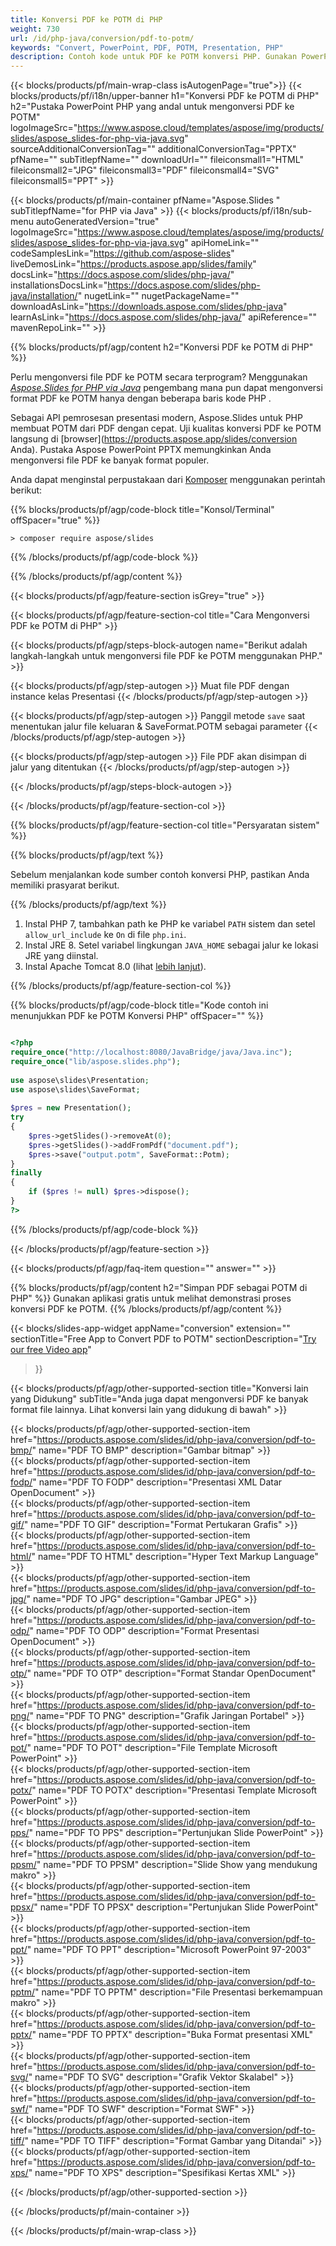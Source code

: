 ```yaml
---
title: Konversi PDF ke POTM di PHP
weight: 730
url: /id/php-java/conversion/pdf-to-potm/ 
keywords: "Convert, PowerPoint, PDF, POTM, Presentation, PHP"
description: Contoh kode untuk PDF ke POTM konversi PHP. Gunakan PowerPoint PHP API untuk konversi batch file PDF ke file POTM.
---
```


{{< blocks/products/pf/main-wrap-class isAutogenPage="true">}}
{{< blocks/products/pf/i18n/upper-banner h1="Konversi PDF ke POTM di PHP" h2="Pustaka PowerPoint PHP yang andal untuk mengonversi PDF ke POTM" logoImageSrc="https://www.aspose.cloud/templates/aspose/img/products/slides/aspose_slides-for-php-via-java.svg" sourceAdditionalConversionTag="" additionalConversionTag="PPTX" pfName="" subTitlepfName="" downloadUrl="" fileiconsmall1="HTML" fileiconsmall2="JPG" fileiconsmall3="PDF" fileiconsmall4="SVG" fileiconsmall5="PPT" >}}

{{< blocks/products/pf/main-container pfName="Aspose.Slides " subTitlepfName="for PHP via Java" >}}
{{< blocks/products/pf/i18n/sub-menu autoGeneratedVersion="true" logoImageSrc="https://www.aspose.cloud/templates/aspose/img/products/slides/aspose_slides-for-php-via-java.svg" apiHomeLink="" codeSamplesLink="https://github.com/aspose-slides" liveDemosLink="https://products.aspose.app/slides/family" docsLink="https://docs.aspose.com/slides/php-java/" installationsDocsLink="https://docs.aspose.com/slides/php-java/installation/" nugetLink="" nugetPackageName="" downloadAsLink="https://downloads.aspose.com/slides/php-java" learnAsLink="https://docs.aspose.com/slides/php-java/" apiReference="" mavenRepoLink="" >}}

{{% blocks/products/pf/agp/content h2="Konversi PDF ke POTM di PHP" %}}

Perlu mengonversi file PDF ke POTM secara terprogram? Menggunakan [*Aspose.Slides for PHP via Java*](https://products.aspose.com/slides/id/php-java/) pengembang mana pun dapat mengonversi format PDF ke POTM hanya dengan beberapa baris kode PHP .

Sebagai API pemrosesan presentasi modern, Aspose.Slides untuk PHP membuat POTM dari PDF dengan cepat. Uji kualitas konversi PDF ke POTM langsung di [browser](https://products.aspose.app/slides/conversion Anda). Pustaka Aspose PowerPoint PPTX memungkinkan Anda mengonversi file PDF ke banyak format populer.

Anda dapat menginstal perpustakaan dari [Komposer](https://packagist.org/packages/aspose/slides) menggunakan perintah berikut:

{{% blocks/products/pf/agp/code-block title="Konsol/Terminal" offSpacer="true" %}}

```console
> composer require aspose/slides 

```

{{% /blocks/products/pf/agp/code-block %}}

{{% /blocks/products/pf/agp/content %}}

{{< blocks/products/pf/agp/feature-section isGrey="true" >}}

{{< blocks/products/pf/agp/feature-section-col title="Cara Mengonversi PDF ke POTM di PHP" >}}

{{< blocks/products/pf/agp/steps-block-autogen name="Berikut adalah langkah-langkah untuk mengonversi file PDF ke POTM menggunakan PHP." >}}

{{< blocks/products/pf/agp/step-autogen >}}
Muat file PDF dengan instance kelas Presentasi
{{< /blocks/products/pf/agp/step-autogen >}}

{{< blocks/products/pf/agp/step-autogen >}}
Panggil metode `save` saat menentukan jalur file keluaran & SaveFormat.POTM sebagai parameter
{{< /blocks/products/pf/agp/step-autogen >}}

{{< blocks/products/pf/agp/step-autogen >}}
File PDF akan disimpan di jalur yang ditentukan
{{< /blocks/products/pf/agp/step-autogen >}}

{{< /blocks/products/pf/agp/steps-block-autogen >}}

{{< /blocks/products/pf/agp/feature-section-col >}}

{{% blocks/products/pf/agp/feature-section-col title="Persyaratan sistem" %}}

{{% blocks/products/pf/agp/text %}}

 Sebelum menjalankan kode sumber contoh konversi PHP, pastikan Anda memiliki prasyarat berikut.

{{% /blocks/products/pf/agp/text %}}

1. Instal PHP 7, tambahkan path ke PHP ke variabel `PATH` sistem dan setel `allow_url_include` ke `On` di file `php.ini`.
1. Instal JRE 8. Setel variabel lingkungan `JAVA_HOME` sebagai jalur ke lokasi JRE yang diinstal.
1. Instal Apache Tomcat 8.0 (lihat [lebih lanjut](https://docs.aspose.com/slides/php-java/installation/)). 

{{% /blocks/products/pf/agp/feature-section-col %}}

{{% blocks/products/pf/agp/code-block title="Kode contoh ini menunjukkan PDF ke POTM Konversi PHP" offSpacer="" %}}

```php

<?php
require_once("http://localhost:8080/JavaBridge/java/Java.inc");
require_once("lib/aspose.slides.php");
 
use aspose\slides\Presentation;
use aspose\slides\SaveFormat;
 
$pres = new Presentation();
try
{
    $pres->getSlides()->removeAt(0);
    $pres->getSlides()->addFromPdf("document.pdf");
    $pres->save("output.potm", SaveFormat::Potm);
}
finally
{
    if ($pres != null) $pres->dispose();
}
?>

```
{{% /blocks/products/pf/agp/code-block %}}

{{< /blocks/products/pf/agp/feature-section >}}

{{< blocks/products/pf/agp/faq-item question="" answer="" >}}
 
{{% blocks/products/pf/agp/content h2="Simpan PDF sebagai POTM di PHP" %}}
Gunakan aplikasi gratis untuk melihat demonstrasi proses konversi PDF ke POTM. 
{{% /blocks/products/pf/agp/content %}}

<!-- aboutfile Starts -->

{{< blocks/slides-app-widget 
appName="conversion"
extension=""
sectionTitle="Free App to Convert PDF to POTM" 
sectionDescription="[Try our free Video app](https://products.aspose.app/slides/video/)" 
>}}

<!-- aboutfile Ends -->

{{< blocks/products/pf/agp/other-supported-section title="Konversi lain yang Didukung" subTitle="Anda juga dapat mengonversi PDF ke banyak format file lainnya. Lihat konversi lain yang didukung di bawah" >}}

{{< blocks/products/pf/agp/other-supported-section-item href="https://products.aspose.com/slides/id/php-java/conversion/pdf-to-bmp/" name="PDF TO BMP" description="Gambar bitmap" >}}  
{{< blocks/products/pf/agp/other-supported-section-item href="https://products.aspose.com/slides/id/php-java/conversion/pdf-to-fodp/" name="PDF TO FODP" description="Presentasi XML Datar OpenDocument" >}}  
{{< blocks/products/pf/agp/other-supported-section-item href="https://products.aspose.com/slides/id/php-java/conversion/pdf-to-gif/" name="PDF TO GIF" description="Format Pertukaran Grafis" >}}  
{{< blocks/products/pf/agp/other-supported-section-item href="https://products.aspose.com/slides/id/php-java/conversion/pdf-to-html/" name="PDF TO HTML" description="Hyper Text Markup Language" >}}  
{{< blocks/products/pf/agp/other-supported-section-item href="https://products.aspose.com/slides/id/php-java/conversion/pdf-to-jpg/" name="PDF TO JPG" description="Gambar JPEG" >}}  
{{< blocks/products/pf/agp/other-supported-section-item href="https://products.aspose.com/slides/id/php-java/conversion/pdf-to-odp/" name="PDF TO ODP" description="Format Presentasi OpenDocument" >}}  
{{< blocks/products/pf/agp/other-supported-section-item href="https://products.aspose.com/slides/id/php-java/conversion/pdf-to-otp/" name="PDF TO OTP" description="Format Standar OpenDocument" >}}  
{{< blocks/products/pf/agp/other-supported-section-item href="https://products.aspose.com/slides/id/php-java/conversion/pdf-to-png/" name="PDF TO PNG" description="Grafik Jaringan Portabel" >}}  
{{< blocks/products/pf/agp/other-supported-section-item href="https://products.aspose.com/slides/id/php-java/conversion/pdf-to-pot/" name="PDF TO POT" description="File Template Microsoft PowerPoint" >}}  
{{< blocks/products/pf/agp/other-supported-section-item href="https://products.aspose.com/slides/id/php-java/conversion/pdf-to-potx/" name="PDF TO POTX" description="Presentasi Template Microsoft PowerPoint" >}}  
{{< blocks/products/pf/agp/other-supported-section-item href="https://products.aspose.com/slides/id/php-java/conversion/pdf-to-pps/" name="PDF TO PPS" description="Pertunjukan Slide PowerPoint" >}}  
{{< blocks/products/pf/agp/other-supported-section-item href="https://products.aspose.com/slides/id/php-java/conversion/pdf-to-ppsm/" name="PDF TO PPSM" description="Slide Show yang mendukung makro" >}}  
{{< blocks/products/pf/agp/other-supported-section-item href="https://products.aspose.com/slides/id/php-java/conversion/pdf-to-ppsx/" name="PDF TO PPSX" description="Pertunjukan Slide PowerPoint" >}}  
{{< blocks/products/pf/agp/other-supported-section-item href="https://products.aspose.com/slides/id/php-java/conversion/pdf-to-ppt/" name="PDF TO PPT" description="Microsoft PowerPoint 97-2003" >}}  
{{< blocks/products/pf/agp/other-supported-section-item href="https://products.aspose.com/slides/id/php-java/conversion/pdf-to-pptm/" name="PDF TO PPTM" description="File Presentasi berkemampuan makro" >}}  
{{< blocks/products/pf/agp/other-supported-section-item href="https://products.aspose.com/slides/id/php-java/conversion/pdf-to-pptx/" name="PDF TO PPTX" description="Buka Format presentasi XML" >}}  
{{< blocks/products/pf/agp/other-supported-section-item href="https://products.aspose.com/slides/id/php-java/conversion/pdf-to-svg/" name="PDF TO SVG" description="Grafik Vektor Skalabel" >}}  
{{< blocks/products/pf/agp/other-supported-section-item href="https://products.aspose.com/slides/id/php-java/conversion/pdf-to-swf/" name="PDF TO SWF" description="Format SWF" >}}  
{{< blocks/products/pf/agp/other-supported-section-item href="https://products.aspose.com/slides/id/php-java/conversion/pdf-to-tiff/" name="PDF TO TIFF" description="Format Gambar yang Ditandai" >}}  
{{< blocks/products/pf/agp/other-supported-section-item href="https://products.aspose.com/slides/id/php-java/conversion/pdf-to-xps/" name="PDF TO XPS" description="Spesifikasi Kertas XML" >}}  


{{< /blocks/products/pf/agp/other-supported-section >}}

{{< /blocks/products/pf/main-container >}}
    
{{< /blocks/products/pf/main-wrap-class >}}